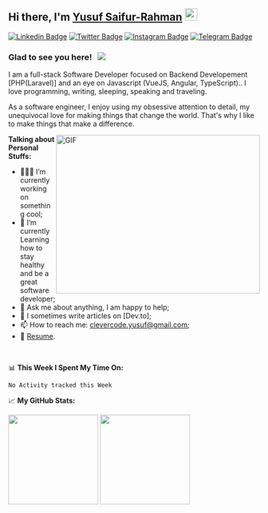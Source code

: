 ## Hi there, I'm <a href="https://gkassym.netlify.app" target="_blank">Yusuf Saifur-Rahman</a> <img src="https://media.giphy.com/media/hvRJCLFzcasrR4ia7z/giphy.gif" width="25px">

[![Linkedin Badge](https://img.shields.io/badge/-LinkedIn-0e76a8?style=flat-square&logo=Linkedin&logoColor=white)](https://www.linkedin.com/in/yusuf-saifur-rahman-939533192/)
[![Twitter Badge](https://img.shields.io/badge/-Twitter-00acee?style=flat-square&logo=Twitter&logoColor=white)](https://twitter.com/yusuf_software)
[![Instagram Badge](https://img.shields.io/badge/-Instagram-e4405f?style=flat-square&logo=Instagram&logoColor=white)](https://instagram.com/yusuf_software/)
[![Telegram Badge](https://img.shields.io/badge/-Telegram-0088cc?style=flat-square&logo=Telegram&logoColor=white)](https://t.me/saifyusufadam)

### Glad to see you here! &nbsp; ![](https://visitor-badge.glitch.me/badge?page_id=yusuf-saif.yusuf-saif)

I am a full-stack Software Developer focused on Backend Developement [PHP(Laravel)] and an eye on Javascript (VueJS, Angular, TypeScript).. I love programming, writing, sleeping, speaking and traveling.

As a software engineer, I enjoy using my obsessive attention to detail, my unequivocal love for making things that change the world. That's why I like to make things that make a difference.

<img align="right" alt="GIF" src="https://github.com/Gapur/Gapur/blob/master/coding.gif?raw=true" width="408" height="318" />
  

**Talking about Personal Stuffs:**

- 👨🏻‍💻 I’m currently working on something cool;
- 🚀 I’m currently Learning how to stay healthy and be a great software developer;
- 💬 Ask me about anything, I am happy to help;
- 📝 I sometimes write articles on [Dev.to];
- 📫 How to reach me: clevercode.yusuf@gmail.com;
- 📝 [Resume](https://drive.google.com/file/d/1N8jRjY9Y8CqySGTLFS7iA_TGRSwjX55f/view?usp=drivesdk).

</br>

📊 **This Week I Spent My Time On:**
<!--START_SECTION:waka-->
```text
No Activity tracked this Week
```
<!--END_SECTION:waka-->


📈 **My GitHub Stats:**

<p>
  <img height="180em" src="https://github-readme-stats.vercel.app/api?username=yusuf-saif&show_icons=true&hide_border=true&&count_private=true&include_all_commits=true" />
  <img height="180em" src="https://github-readme-stats.vercel.app/api/top-langs/?username=yusuf-saif&exclude_repo=KNN-Image-Classification&show_icons=true&hide_border=true&layout=compact&langs_count=8"/>
</p>



